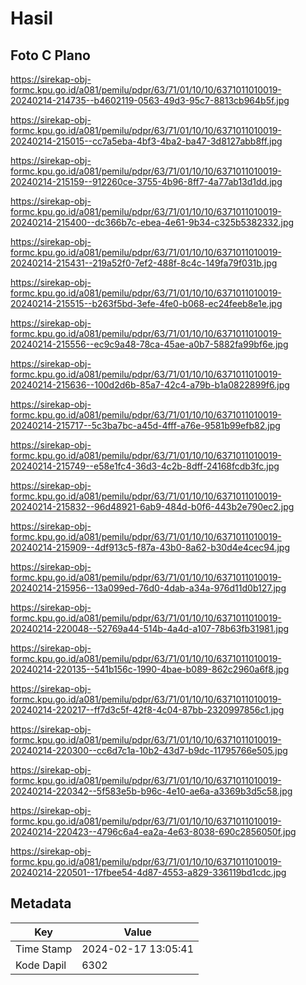 # Hasil

## Foto C Plano

https://sirekap-obj-formc.kpu.go.id/a081/pemilu/pdpr/63/71/01/10/10/6371011010019-20240214-214735--b4602119-0563-49d3-95c7-8813cb964b5f.jpg

https://sirekap-obj-formc.kpu.go.id/a081/pemilu/pdpr/63/71/01/10/10/6371011010019-20240214-215015--cc7a5eba-4bf3-4ba2-ba47-3d8127abb8ff.jpg

https://sirekap-obj-formc.kpu.go.id/a081/pemilu/pdpr/63/71/01/10/10/6371011010019-20240214-215159--912260ce-3755-4b96-8ff7-4a77ab13d1dd.jpg

https://sirekap-obj-formc.kpu.go.id/a081/pemilu/pdpr/63/71/01/10/10/6371011010019-20240214-215400--dc366b7c-ebea-4e61-9b34-c325b5382332.jpg

https://sirekap-obj-formc.kpu.go.id/a081/pemilu/pdpr/63/71/01/10/10/6371011010019-20240214-215431--219a52f0-7ef2-488f-8c4c-149fa79f031b.jpg

https://sirekap-obj-formc.kpu.go.id/a081/pemilu/pdpr/63/71/01/10/10/6371011010019-20240214-215515--b263f5bd-3efe-4fe0-b068-ec24feeb8e1e.jpg

https://sirekap-obj-formc.kpu.go.id/a081/pemilu/pdpr/63/71/01/10/10/6371011010019-20240214-215556--ec9c9a48-78ca-45ae-a0b7-5882fa99bf6e.jpg

https://sirekap-obj-formc.kpu.go.id/a081/pemilu/pdpr/63/71/01/10/10/6371011010019-20240214-215636--100d2d6b-85a7-42c4-a79b-b1a0822899f6.jpg

https://sirekap-obj-formc.kpu.go.id/a081/pemilu/pdpr/63/71/01/10/10/6371011010019-20240214-215717--5c3ba7bc-a45d-4fff-a76e-9581b99efb82.jpg

https://sirekap-obj-formc.kpu.go.id/a081/pemilu/pdpr/63/71/01/10/10/6371011010019-20240214-215749--e58e1fc4-36d3-4c2b-8dff-24168fcdb3fc.jpg

https://sirekap-obj-formc.kpu.go.id/a081/pemilu/pdpr/63/71/01/10/10/6371011010019-20240214-215832--96d48921-6ab9-484d-b0f6-443b2e790ec2.jpg

https://sirekap-obj-formc.kpu.go.id/a081/pemilu/pdpr/63/71/01/10/10/6371011010019-20240214-215909--4df913c5-f87a-43b0-8a62-b30d4e4cec94.jpg

https://sirekap-obj-formc.kpu.go.id/a081/pemilu/pdpr/63/71/01/10/10/6371011010019-20240214-215956--13a099ed-76d0-4dab-a34a-976d11d0b127.jpg

https://sirekap-obj-formc.kpu.go.id/a081/pemilu/pdpr/63/71/01/10/10/6371011010019-20240214-220048--52769a44-514b-4a4d-a107-78b63fb31981.jpg

https://sirekap-obj-formc.kpu.go.id/a081/pemilu/pdpr/63/71/01/10/10/6371011010019-20240214-220135--541b156c-1990-4bae-b089-862c2960a6f8.jpg

https://sirekap-obj-formc.kpu.go.id/a081/pemilu/pdpr/63/71/01/10/10/6371011010019-20240214-220217--ff7d3c5f-42f8-4c04-87bb-2320997856c1.jpg

https://sirekap-obj-formc.kpu.go.id/a081/pemilu/pdpr/63/71/01/10/10/6371011010019-20240214-220300--cc6d7c1a-10b2-43d7-b9dc-11795766e505.jpg

https://sirekap-obj-formc.kpu.go.id/a081/pemilu/pdpr/63/71/01/10/10/6371011010019-20240214-220342--5f583e5b-b96c-4e10-ae6a-a3369b3d5c58.jpg

https://sirekap-obj-formc.kpu.go.id/a081/pemilu/pdpr/63/71/01/10/10/6371011010019-20240214-220423--4796c6a4-ea2a-4e63-8038-690c2856050f.jpg

https://sirekap-obj-formc.kpu.go.id/a081/pemilu/pdpr/63/71/01/10/10/6371011010019-20240214-220501--17fbee54-4d87-4553-a829-336119bd1cdc.jpg


## Metadata

| Key        | Value               |
| ---------- | ------------------- |
| Time Stamp | 2024-02-17 13:05:41 |
| Kode Dapil | 6302                |



